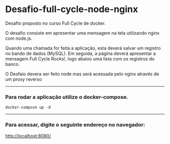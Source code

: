 # Desafio-full-cycle-node-nginx

Desafio proposto no curso Full Cycle de docker.

O desafio consiste em apresentar uma mensagem na tela utilizando nginx com node.js.

Quando uma chamada for feita a aplicação, esta deverá salvar um registro no bando de dados (MySQL). Em seguida, a página deverá apresentar a mensagem Full Cycle Rocks!, logo abaixo uma lista com os registros do banco.

O Desfaio devera ser feito node mas será acessada pelo nginx através de um proxy reverso

---

### Para rodar a aplicação utilize o docker-compose.

```
docker-compose up -d 
```

---

### Para acessar, digite o seguinte endereço no navegador:

[http://localhost:8080/](http://localhost:8080/)
